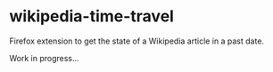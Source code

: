 # wikipedia-time-travel

Firefox extension to get the state of a Wikipedia article in a past date. 

Work in progress...